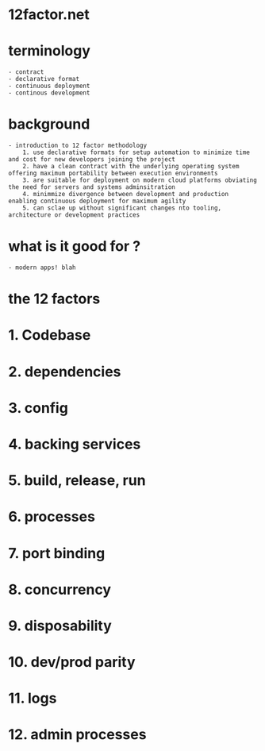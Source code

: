 # 12factor.net

# terminology
	- contract
	- declarative format
	- continuous deployment
	- continous development


# background
	- introduction to 12 factor methodology
		1. use declarative formats for setup automation to minimize time and cost for new developers joining the project
		2. have a clean contract with the underlying operating system offering maximum portability between execution environments
		3. are suitable for deployment on modern cloud platforms obviating the need for servers and systems adminsitration
		4. minimmize divergence between development and production enabling continuous deployment for maximum agility
		5. can sclae up without significant changes nto tooling, architecture or development practices

# what is it good for ?
	- modern apps! blah

# the 12 factors
# 1. Codebase


# 2. dependencies

# 3. config

# 4. backing services

# 5. build, release, run

# 6. processes

# 7. port binding

# 8. concurrency

# 9. disposability

# 10. dev/prod parity

# 11. logs

# 12. admin processes 